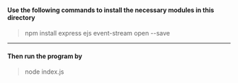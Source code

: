 
#### Use the following commands to install the necessary modules in this directory
> npm install express ejs event-stream open --save

---

#### Then run the program by

> node index.js
